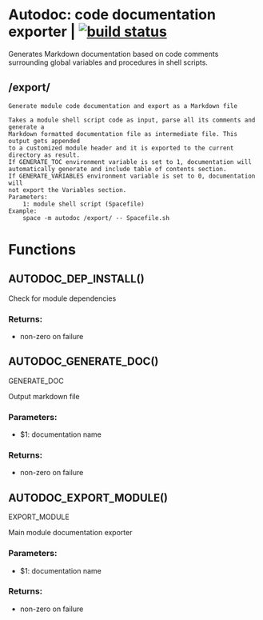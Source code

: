 # Autodoc: code documentation exporter | [![build status](https://gitlab.com/space-sh/autodoc/badges/master/build.svg)](https://gitlab.com/space-sh/autodoc/commits/master)

Generates Markdown documentation based on code comments surrounding global variables and procedures in shell scripts.



## /export/
	Generate module code documentation and export as a Markdown file

	Takes a module shell script code as input, parse all its comments and generate a
	Markdown formatted documentation file as intermediate file. This output gets appended
	to a customized module header and it is exported to the current directory as result.
	If GENERATE_TOC environment variable is set to 1, documentation will
	automatically generate and include table of contents section.
	If GENERATE_VARIABLES environment variable is set to 0, documentation will
	not export the Variables section.
	Parameters:
	    1: module shell script (Spacefile)
	Example:
	    space -m autodoc /export/ -- Spacefile.sh
	


# Functions 

## AUTODOC\_DEP\_INSTALL()  
  
  
  
Check for module dependencies  
  
### Returns:  
- non-zero on failure  
  
  
  
## AUTODOC\_GENERATE\_DOC()  
  
GENERATE\_DOC  
  
Output markdown file  
  
### Parameters:  
- $1: documentation name  
  
### Returns:  
- non-zero on failure  
  
  
  
## AUTODOC\_EXPORT\_MODULE()  
  
EXPORT\_MODULE  
  
Main module documentation exporter  
  
### Parameters:  
- $1: documentation name  
  
### Returns:  
- non-zero on failure  
  
  
  
